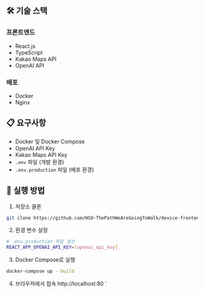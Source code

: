 ## 🛠 기술 스택

### 프론트엔드
- React.js
- TypeScript
- Kakao Maps API
- OpenAI API
 
### 배포
- Docker
- Nginx

## 📋 요구사항
- Docker 및 Docker Compose
- OpenAI API Key
- Kakao Maps API Key
- `.env` 파일 (개발 환경)
- `.env.production` 파일 (배포 환경)

## 🚀 실행 방법

1. 저장소 클론
```bash
git clone https://github.com/HSU-ThePathWeAreGoingToWalk/device-frontend/tree/geonu
```

2. 환경 변수 설정
```bash
# .env.production 파일 생성
REACT_APP_OPENAI_API_KEY=[openai_api_key]
```

3. Docker Compose로 실행
```bash
docker-compose up --build
```

4. 브라우저에서 접속
http://localhost:80
`
